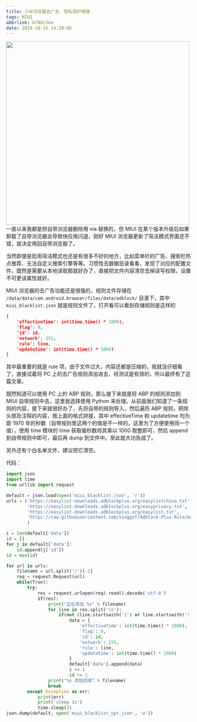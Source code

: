 ```yaml
---
title: 小米浏览器去广告、隐私保护增强
tags: MIUI
abbrlink: b788c5ea
date: 2019-10-16 14:20:06
---
```

<img src="https://i.loli.net/2019/10/16/jronISYk9gXcUxN.jpg" width="500"/>
<!--more-->
一直以来我都是把自带浏览器删除用 via 替换的，但 MIUI 在某个版本升级后如果卸载了自带浏览器会导致快应用闪退，刚好 MIUI 浏览器更新了简洁模式界面还不错，就决定用回自带浏览器了。

当然即便是启用简洁模式也还是有很多不好的地方，比如菜单栏的广告、搜索栏热点推荐、无法自定义搜索引擎等等。习惯性去数据目录看看，发现了对应的配置文件，既然是需要从本地读取那就好办了，直接把文件内容清空去掉读写权限，设置不可更该属性就好。

MIUI 浏览器的去广告功能还是很强的，规则文件存储在 `/data/data/com.android.browser/files/data/adblock/` 目录下，其中 `miui_blacklist.json` 就是规则文件了，打开看可以看到存储规则是这样的

``` json
{
    'effectiveTime': int(time.time() * 1000),
    'flag': 0,
    'id': id,
    'network': 255,
    'rule': line,
    'updatetime': int(time.time() * 1000)
}
```

其中最重要的就是 rule 项，由于文件过大，内容还都是压缩的，我就没仔细看了，直接试着将 PC 上的去广告规则添加进去，经测试是有效的，所以最终有了这篇文章。

既然知道可以使用 PC 上的 ABP 规则，那么接下来就是将 ABP 的规则添加到 MIUI 自带规则中去，这里我选择使用 Python 来处理。从前面我们知道了一条规则的内容，接下来就很好办了，先将自带的规则导入，然后遍历 ABP 规则，把除头部及注释的内容，按上面的格式拼接，其中 effectiveTime 和 updatetime 均为距 1970 年的秒数（自带规则里这两个的值是不一样的，这里为了方便使用同一个值），使用 time 模块的 time 获取毫秒数将其乘以 1000 取整即可，然后 append 到自带规则中即可，最后再 dump 到文件中。至此就大功告成了。

另外还有个白名单文件，建议把它清空。

代码：

``` python
import json
import time
from urllib import request

default = json.load(open('miui_blacklist.json', 'r'))
urls = ('https://easylist-downloads.adblockplus.org/easylistchina.txt',
        'https://easylist-downloads.adblockplus.org/easyprivacy.txt',
        'https://easylist-downloads.adblockplus.org/easylist.txt',
        'https://raw.githubusercontent.com/xinggsf/Adblock-Plus-Rule/master/ABP-FX.txt'
        )

i = len(default['data'])
id = []
for j in default['data']:
    id.append(j['id'])
id = max(id)

for url in urls:
    filename = url.split('/')[-1]
    req = request.Request(url)
    while(True):
        try:
            res = request.urlopen(req).read().decode('utf-8')
            if(res):
                print("正在添加 %s" % filename)
                for line in res.split('\n'):
                    if(not (line.startswith('[') or line.startswith('!'))):
                        data = {
                            'effectiveTime': int(time.time() * 1000),
                            'flag': 0,
                            'id': id,
                            'network': 255,
                            'rule': line,
                            'updatetime': int(time.time() * 1000)
                        }
                        default['data'].append(data)
                        i += 1
                        id += 1
                print("%s 添加完成" % filename)
                break
        except Exception as err:
            print(err)
            print('sleep 3s')
            time.sleep(3)
json.dump(default, open('miui_blacklist_opt.json', 'w'))

```
